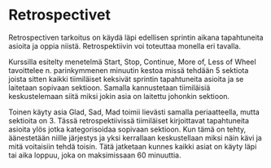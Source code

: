 # Retrospectivet

Retrospectiven tarkoitus on käydä läpi edellisen sprintin aikana tapahtuneita asioita ja oppia niistä. Retrospektiivin voi toteuttaa monella eri tavalla.

Kurssilla esitelty menetelmä Start, Stop, Continue, More of, Less of Wheel tavoittelee n. parinkymmenen minuutin kestoa missä tehdään 5 sektiota joista sitten kaikki tiimiläiset keksivät sprintin tapahtuneita asioita ja se laitetaan sopivaan sektioon. Samalla kannustetaan tiimiläisiä keskustelemaan siitä miksi jokin asia on laitettu johonkin sektioon.

Toinen käyty asia Glad, Sad, Mad toimii lievästi samalla periaatteella, mutta sektioita on 3. Tässä retrospektiivissä tiimiläiset kirjoittavat tapahtuneita asioita ylös jotka kategorisoidaa sopivaan sektioon. Kun tämä on tehty, äänestetään niille järjestys ja yksi kerrallaan keskustellaan miksi näin kävi ja mitä voitaisiin tehdä toisin. Tätä jatketaan kunnes kaikki asiat on käyty läpi tai aika loppuu, joka on maksimissaan 60 minuuttia.
